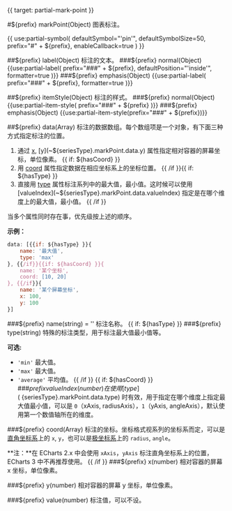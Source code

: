 {{ target: partial-mark-point }}

#${prefix} markPoint(Object)
图表标注。

{{ use:partial-symbol(
    defaultSymbol="'pin'",
    defaultSymbolSize=50,
    prefix="#" + ${prefix},
    enableCallback=true
) }}

##${prefix} label(Object)
标注的文本。
###${prefix} normal(Object)
{{use:partial-label(
    prefix="###" + ${prefix},
    defaultPosition="'inside'",
    formatter=true
)}}
###${prefix} emphasis(Object)
{{use:partial-label(
    prefix="###" + ${prefix},
    formatter=true
)}}

##${prefix} itemStyle(Object)
标注的样式。
###${prefix} normal(Object)
{{use:partial-item-style(
    prefix="###" + ${prefix}
)}}
###${prefix} emphasis(Object)
{{use:partial-item-style(prefix="###" + ${prefix})}}

##${prefix} data(Array)
标注的数据数组。每个数组项是一个对象，有下面三种方式指定标注的位置。
1. 通过 [x](~${seriesType}.markPoint.data.x), [y](~${seriesType}.markPoint.data.y) 属性指定相对容器的屏幕坐标，单位像素。
{{ if: ${hasCoord} }}
2. 用 [coord](~${seriesType}.markPoint.data.coord) 属性指定数据在相应坐标系上的坐标位置。
{{ /if }}{{ if: ${hasType} }}
3. 直接用 [type](~${seriesType}.markPoint.data.type) 属性标注系列中的最大值，最小值。这时候可以使用 [valueIndex](~${seriesType}.markPoint.data.valueIndex) 指定是在哪个维度上的最大值，最小值。
{{ /if }}

当多个属性同时存在事，优先级按上述的顺序。

**示例：**
```js
data: [{{if: ${hasType} }}{
    name: '最大值',
    type: 'max'
}, {{/if}}{{if: ${hasCoord} }}{
    name: '某个坐标',
    coord: [10, 20]
}, {{/if}}{
    name: '某个屏幕坐标',
    x: 100,
    y: 100
}]
```
###${prefix} name(string) = ''
标注名称。
{{ if: ${hasType} }}
###${prefix} type(string)
特殊的标注类型，用于标注最大值最小值等。

**可选:**
+ `'min'` 最大值。
+ `'max'` 最大值。
+ `'average'` 平均值。
{{ /if }}
{{ if: ${hasCoord} }}
###${prefix} valueIndex(number)
在使用 [type](~${seriesType}.markPoint.data.type) 时有效，用于指定在哪个维度上指定最大值最小值，可以是 `0`（xAxis, radiusAxis），`1`（yAxis, angleAxis），默认使用第一个数值轴所在的维度。

###${prefix} coord(Array)
标注的坐标。坐标格式视系列的坐标系而定，可以是[直角坐标系](~grid)上的 `x`, `y`，也可以是[极坐标系](~polar)上的 `radius`, `angle`。

**注：**在 ECharts 2.x 中会使用 `xAxis`，`yAxis` 标注直角坐标系上的位置，ECharts 3 中不再推荐使用。
{{ /if }}
###${prefix} x(number)
相对容器的屏幕 x 坐标，单位像素。

###${prefix} y(number)
相对容器的屏幕 y 坐标，单位像素。

###${prefix} value(number)
标注值，可以不设。

